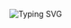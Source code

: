 ![Typing SVG](https://readme-typing-svg.herokuapp.com?font=Fira+Code&size=30&duration=2000&pause=1000&color=E7678A&center=true&vCenter=true&multiline=true&width=600&lines=Hi,+my+name+is+Melissa;I+work+with+App+Development;I+work+with+Web+Development;I+work+with+UX+Design;I+work+with+Machine+Learning)
